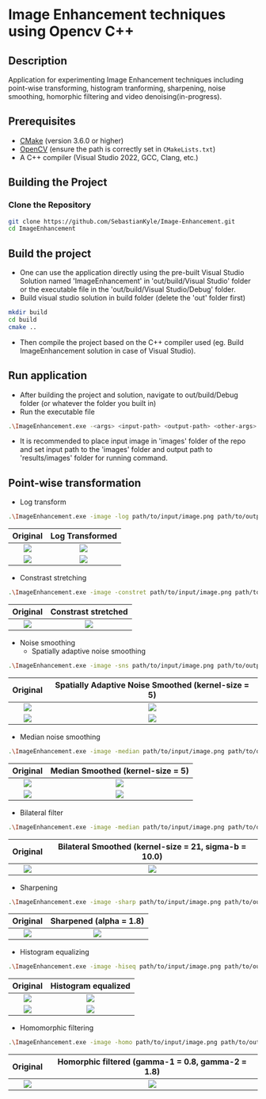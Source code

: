# Image Enhancement techniques using Opencv C++

## Description
Application for experimenting Image Enhancement techniques including point-wise transforming, histogram tranforming, sharpening, noise smoothing, homorphic filtering and video denoising(in-progress).

## Prerequisites

- [CMake](https://cmake.org/download/) (version 3.6.0 or higher)
- [OpenCV](https://opencv.org/releases/) (ensure the path is correctly set in `CMakeLists.txt`)
- A C++ compiler (Visual Studio 2022, GCC, Clang, etc.)

## Building the Project

### Clone the Repository

```sh
git clone https://github.com/SebastianKyle/Image-Enhancement.git
cd ImageEnhancement
```

## Build the project
- One can use the application directly using the pre-built Visual Studio Solution named 'ImageEnhancement' in 'out/build/Visual Studio' folder or the executable file in the 'out/build/Visual Studio/Debug' folder.
- Build visual studio solution in build folder (delete the 'out' folder first)
```sh
mkdir build
cd build
cmake ..
```
- Then compile the project based on the C++ compiler used (eg. Build ImageEnhancement solution in case of Visual Studio).

## Run application
- After building the project and solution, navigate to out/build/Debug folder (or whatever the folder you built in)
- Run the executable file
```sh
.\ImageEnhancement.exe -<args> <input-path> <output-path> <other-args>
```
- It is recommended to place input image in 'images' folder of the repo and set input path to the 'images' folder and output path to 'results/images' folder for running command.

## Point-wise transformation
- Log transform
```sh
.\ImageEnhancement.exe -image -log path/to/input/image.png path/to/output/image.png
```
Original | Log Transformed
:--------------------------:|:--------------------------:
![](./images/Lenna.png) | ![](./results/images/Lenna_log.png)
![](./images/darkcorner.jpg) | ![](./results/images/darkcorner_log_35.jpg)

- Constrast stretching
```sh
.\ImageEnhancement.exe -image -constret path/to/input/image.png path/to/output/image.png
```
Original | Constrast stretched
:--------------------------:|:--------------------------:
![](./images/pout.png) | ![](./results/images/pout_constret.png)

- Noise smoothing
  - Spatially adaptive noise smoothing
```sh
.\ImageEnhancement.exe -image -sns path/to/input/image.png path/to/output/image.png <kernel-size>
```

Original | Spatially Adaptive Noise Smoothed (kernel-size = 5)
:--------------------------:|:--------------------------:
![](./images/Kodim_noisy.jpg) | ![](./results/images/Kodim_noisy_sns.jpg)
![](./images/Highimgnoise.jpg) | ![](./results/images/Highimgnoise_sns.jpg)
 
  - Median noise smoothing
```sh
.\ImageEnhancement.exe -image -median path/to/input/image.png path/to/output/image.png <kernel-size>
```

Original | Median Smoothed (kernel-size = 5)
:--------------------------:|:--------------------------:
![](./images/chaplin.png) | ![](./results/images/Chaplin_median.png)
![](./images/Highimgnoise.jpg) | ![](./results/images/Highimgnoise_median.jpg)

  - Bilateral filter
```sh
.\ImageEnhancement.exe -image -median path/to/input/image.png path/to/output/image.png <kernel-size> <sigma-b>
```

Original | Bilateral Smoothed (kernel-size = 21, sigma-b = 10.0)
:--------------------------:|:--------------------------:
![](./images/Highimgnoise.jpg) | ![](./results/images/Highimgnoise_bil.jpg)

- Sharpening

```sh
.\ImageEnhancement.exe -image -sharp path/to/input/image.png path/to/output/image.png <alpha>
```

Original | Sharpened (alpha = 1.8)
:--------------------------:|:--------------------------:
![](./images/Lenna.png) | ![](./results/images/Lenna_sharp.png)

- Histogram equalizing

```sh
.\ImageEnhancement.exe -image -hiseq path/to/input/image.png path/to/output/image.png
```

Original | Histogram equalized
:--------------------------:|:--------------------------:
![](./images/houses.jpg) | ![](./results/images/houses_hiseq.jpg)
![](./images/pout.png) | ![](./results/images/pout_hiseq.png)

- Homomorphic filtering

```sh
.\ImageEnhancement.exe -image -homo path/to/input/image.png path/to/output/image.png <gamma-1> <gamma-2>
```

Original | Homorphic filtered (gamma-1 = 0.8, gamma-2 = 1.8)
:--------------------------:|:--------------------------:
![](./images/sunset.jpg) | ![](./results/images/sunset_homo.jpg)
